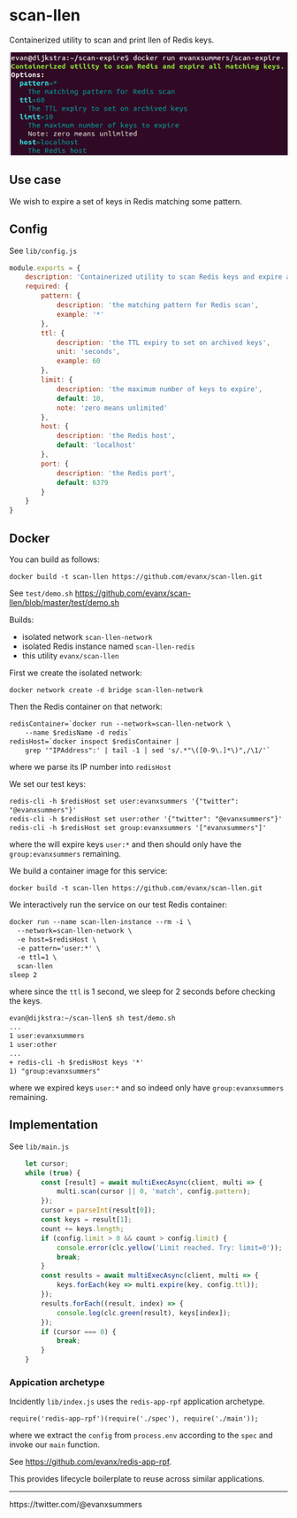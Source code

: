 # scan-llen

Containerized utility to scan and print llen of Redis keys.

<img src="https://raw.githubusercontent.com/evanx/scan-llen/master/docs/readme/main.png"/>

## Use case

We wish to expire a set of keys in Redis matching some pattern.

## Config

See `lib/config.js`
```javascript
module.exports = {
    description: 'Containerized utility to scan Redis keys and expire all matching keys.',
    required: {
        pattern: {
            description: 'the matching pattern for Redis scan',
            example: '*'
        },
        ttl: {
            description: 'the TTL expiry to set on archived keys',
            unit: 'seconds',
            example: 60
        },
        limit: {
            description: 'the maximum number of keys to expire',
            default: 10,
            note: 'zero means unlimited'
        },
        host: {
            description: 'the Redis host',
            default: 'localhost'
        },
        port: {
            description: 'the Redis port',
            default: 6379
        }
    }
}
```

## Docker

You can build as follows:
```shell
docker build -t scan-llen https://github.com/evanx/scan-llen.git
```

See `test/demo.sh` https://github.com/evanx/scan-llen/blob/master/test/demo.sh

Builds:
- isolated network `scan-llen-network`
- isolated Redis instance named `scan-llen-redis`
- this utility `evanx/scan-llen`

First we create the isolated network:
```shell
docker network create -d bridge scan-llen-network
```

Then the Redis container on that network:
```
redisContainer=`docker run --network=scan-llen-network \
    --name $redisName -d redis`
redisHost=`docker inspect $redisContainer |
    grep '"IPAddress":' | tail -1 | sed 's/.*"\([0-9\.]*\)",/\1/'`
```
where we parse its IP number into `redisHost`

We set our test keys:
```
redis-cli -h $redisHost set user:evanxsummers '{"twitter": "@evanxsummers"}'
redis-cli -h $redisHost set user:other '{"twitter": "@evanxsummers"}'
redis-cli -h $redisHost set group:evanxsummers '["evanxsummers"]'
```
where the will expire keys `user:*` and then should only have the `group:evanxsummers` remaining.

We build a container image for this service:
```
docker build -t scan-llen https://github.com/evanx/scan-llen.git
```

We interactively run the service on our test Redis container:
```
docker run --name scan-llen-instance --rm -i \
  --network=scan-llen-network \
  -e host=$redisHost \
  -e pattern='user:*' \
  -e ttl=1 \
  scan-llen
sleep 2
```
where since the `ttl` is 1 second, we sleep for 2 seconds before checking the keys.
```
evan@dijkstra:~/scan-llen$ sh test/demo.sh
...
1 user:evanxsummers
1 user:other
...
+ redis-cli -h $redisHost keys '*'
1) "group:evanxsummers"
```
where we expired keys `user:*` and so indeed only have `group:evanxsummers` remaining.


## Implementation

See `lib/main.js`

```javascript
    let cursor;
    while (true) {
        const [result] = await multiExecAsync(client, multi => {
            multi.scan(cursor || 0, 'match', config.pattern);
        });
        cursor = parseInt(result[0]);
        const keys = result[1];
        count += keys.length;
        if (config.limit > 0 && count > config.limit) {
            console.error(clc.yellow('Limit reached. Try: limit=0'));
            break;
        }
        const results = await multiExecAsync(client, multi => {
            keys.forEach(key => multi.expire(key, config.ttl));
        });
        results.forEach((result, index) => {
            console.log(clc.green(result), keys[index]);
        });
        if (cursor === 0) {
            break;
        }
    }
```

### Appication archetype

Incidently `lib/index.js` uses the `redis-app-rpf` application archetype.
```
require('redis-app-rpf')(require('./spec'), require('./main'));
```
where we extract the `config` from `process.env` according to the `spec` and invoke our `main` function.

See https://github.com/evanx/redis-app-rpf.

This provides lifecycle boilerplate to reuse across similar applications.

<hr>
https://twitter.com/@evanxsummers
